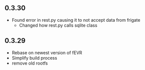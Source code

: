 <!-- https://developers.home-assistant.io/docs/add-ons/presentation#keeping-a-changelog -->
## 0.3.30
- Found error in rest.py causing it to not accept data from frigate
    - Changed how rest.py calls sqlite class
## 0.3.29
- Rebase on newest version of fEVR
- Simplify build process
- remove old rootfs